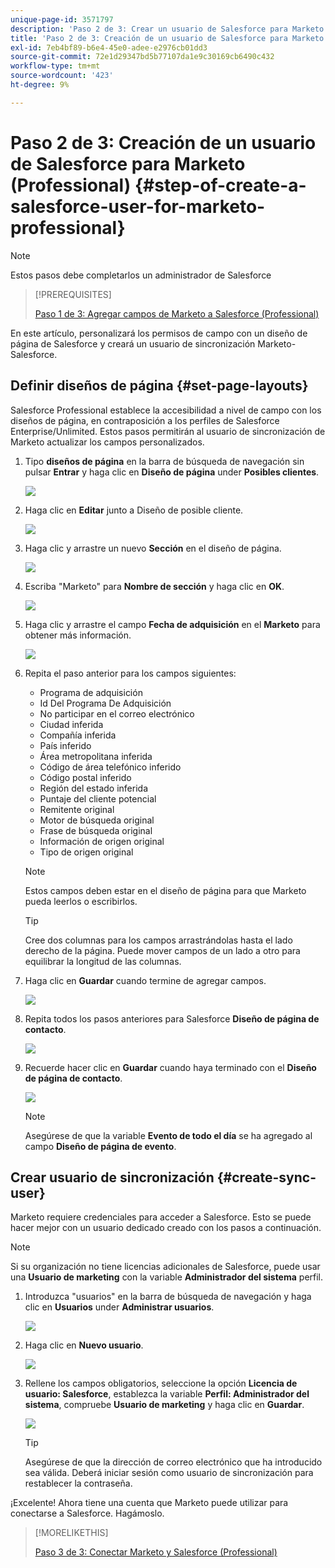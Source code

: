 ```yaml
---
unique-page-id: 3571797
description: 'Paso 2 de 3: Crear un usuario de Salesforce para Marketo (Professional): Marketo Docs: Documentación del producto'
title: 'Paso 2 de 3: Creación de un usuario de Salesforce para Marketo (Professional)'
exl-id: 7eb4bf89-b6e4-45e0-adee-e2976cb01dd3
source-git-commit: 72e1d29347bd5b77107da1e9c30169cb6490c432
workflow-type: tm+mt
source-wordcount: '423'
ht-degree: 9%

---
```


# Paso 2 de 3: Creación de un usuario de Salesforce para Marketo (Professional) {#step-of-create-a-salesforce-user-for-marketo-professional}

>[!NOTE]
>
>Estos pasos debe completarlos un administrador de Salesforce

>[!PREREQUISITES]
>
>[Paso 1 de 3: Agregar campos de Marketo a Salesforce (Professional)](/help/marketo/product-docs/crm-sync/salesforce-sync/setup/professional-edition/step-1-of-3-add-marketo-fields-to-salesforce-professional.md)

En este artículo, personalizará los permisos de campo con un diseño de página de Salesforce y creará un usuario de sincronización Marketo-Salesforce.

## Definir diseños de página {#set-page-layouts}

Salesforce Professional establece la accesibilidad a nivel de campo con los diseños de página, en contraposición a los perfiles de Salesforce Enterprise/Unlimited. Estos pasos permitirán al usuario de sincronización de Marketo actualizar los campos personalizados.

1. Tipo **diseños de página** en la barra de búsqueda de navegación sin pulsar **Entrar** y haga clic en **Diseño de página** under **Posibles clientes**.

   ![](assets/image2016-2-26-12-3a58-3a32.png)

1. Haga clic en **Editar** junto a Diseño de posible cliente.

   ![](assets/image2016-2-26-13-3a2-3a46.png)

1. Haga clic y arrastre un nuevo **Sección** en el diseño de página.

   ![](assets/image2014-12-9-12-3a56-3a40.png)

1. Escriba &quot;Marketo&quot; para **Nombre de sección** y haga clic en **OK**.

   ![](assets/image2014-12-9-12-3a56-3a52.png)

1. Haga clic y arrastre el campo **Fecha de adquisición** en el **Marketo** para obtener más información.

   ![](assets/image2014-12-9-12-3a57-3a0.png)

1. Repita el paso anterior para los campos siguientes:

   * Programa de adquisición
   * Id Del Programa De Adquisición
   * No participar en el correo electrónico
   * Ciudad inferida
   * Compañía inferida
   * País inferido
   * Área metropolitana inferida
   * Código de área telefónico inferido
   * Código postal inferido
   * Región del estado inferida
   * Puntaje del cliente potencial
   * Remitente original
   * Motor de búsqueda original
   * Frase de búsqueda original
   * Información de origen original
   * Tipo de origen original

   >[!NOTE]
   >
   >Estos campos deben estar en el diseño de página para que Marketo pueda leerlos o escribirlos.

   >[!TIP]
   >
   >Cree dos columnas para los campos arrastrándolas hasta el lado derecho de la página. Puede mover campos de un lado a otro para equilibrar la longitud de las columnas.

1. Haga clic en **Guardar** cuando termine de agregar campos.

   ![](assets/image2014-12-9-12-3a57-3a10.png)

1. Repita todos los pasos anteriores para Salesforce **Diseño de página de contacto**.

   ![](assets/image2016-2-26-13-3a10-3a1.png)

1. Recuerde hacer clic en **Guardar** cuando haya terminado con el **Diseño de página de contacto**.

   ![](assets/image2014-12-9-12-3a57-3a30.png)

   >[!NOTE]
   >
   >Asegúrese de que la variable **Evento de todo el día** se ha agregado al campo **Diseño de página de evento**.

## Crear usuario de sincronización {#create-sync-user}

Marketo requiere credenciales para acceder a Salesforce. Esto se puede hacer mejor con un usuario dedicado creado con los pasos a continuación.

>[!NOTE]
>
>Si su organización no tiene licencias adicionales de Salesforce, puede usar una **Usuario de marketing** con la variable **Administrador del sistema** perfil.

1. Introduzca &quot;usuarios&quot; en la barra de búsqueda de navegación y haga clic en **Usuarios** under **Administrar usuarios**.

   ![](assets/image2014-12-9-12-3a57-3a42.png)

1. Haga clic en **Nuevo usuario**.

   ![](assets/image2014-12-9-12-3a58-3a1.png)

1. Rellene los campos obligatorios, seleccione la opción **Licencia de usuario: Salesforce**, establezca la variable **Perfil: Administrador del sistema**, compruebe **Usuario de marketing** y haga clic en **Guardar**.

   ![](assets/image2014-12-9-12-3a58-3a11.png)

   >[!TIP]
   >
   >Asegúrese de que la dirección de correo electrónico que ha introducido sea válida. Deberá iniciar sesión como usuario de sincronización para restablecer la contraseña.

¡Excelente! Ahora tiene una cuenta que Marketo puede utilizar para conectarse a Salesforce. Hagámoslo.

>[!MORELIKETHIS]
>
>[Paso 3 de 3: Conectar Marketo y Salesforce (Professional)](/help/marketo/product-docs/crm-sync/salesforce-sync/setup/professional-edition/step-3-of-3-connect-marketo-and-salesforce-professional.md)
